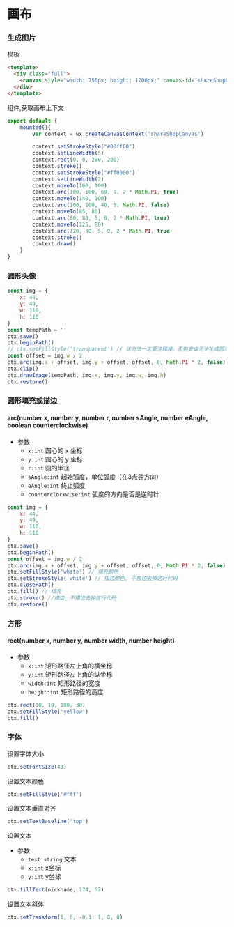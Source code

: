 # 画布

### 生成图片

模板

```html
<template>
  <div class="full">
    <canvas style="width: 750px; height: 1206px;" canvas-id="shareShopCanvas"></canvas>
  </div>
</template>
```

组件,获取画布上下文

```js
export default {
    mounted(){
        var context = wx.createCanvasContext('shareShopCanvas')
    
        context.setStrokeStyle("#00ff00")
        context.setLineWidth(5)
        context.rect(0, 0, 200, 200)
        context.stroke()
        context.setStrokeStyle("#ff0000")
        context.setLineWidth(2)
        context.moveTo(160, 100)
        context.arc(100, 100, 60, 0, 2 * Math.PI, true)
        context.moveTo(140, 100)
        context.arc(100, 100, 40, 0, Math.PI, false)
        context.moveTo(85, 80)
        context.arc(80, 80, 5, 0, 2 * Math.PI, true)
        context.moveTo(125, 80)
        context.arc(120, 80, 5, 0, 2 * Math.PI, true)
        context.stroke()
        context.draw()
    }
}
```

### 圆形头像

```js
const img = {
    x: 44,
    y: 49,
    w: 110,
    h: 110
}
const tempPath = ''
ctx.save()
ctx.beginPath()
// ctx.setFillStyle('transparent') // 该方法一定要注释掉，否则安卓无法生成圆角头像
const offset = img.w / 2
ctx.arc(img.x + offset, img.y + offset, offset, 0, Math.PI * 2, false)
ctx.clip()
ctx.drawImage(tempPath, img.x, img.y, img.w, img.h)
ctx.restore()
```

### 圆形填充或描边

#### arc(number x, number y, number r, number sAngle, number eAngle, boolean counterclockwise)

- 参数
  - `x:int` 圆心的 x 坐标
  - `y:int` 圆心的 y 坐标
  - `r:int` 圆的半径
  - `sAngle:int` 起始弧度，单位弧度（在3点钟方向）
  - `eAngle:int` 终止弧度
  - `counterclockwise:int` 弧度的方向是否是逆时针

```js
const img = {
    x: 44,
    y: 49,
    w: 110,
    h: 110
}
ctx.save()
ctx.beginPath()
const offset = img.w / 2
ctx.arc(img.x + offset, img.y + offset, offset, 0, Math.PI * 2, false)
ctx.setFillStyle('white') // 填充颜色
ctx.setStrokeStyle('white') // 描边颜色, 不描边去掉这行代码
ctx.closePath()
ctx.fill() // 填充
ctx.stroke() //描边，不描边去掉这行代码
ctx.restore()
```

### 方形

#### rect(number x, number y, number width, number height)

- 参数
  - `x:int` 矩形路径左上角的横坐标
  - `y:int` 矩形路径左上角的纵坐标
  - `width:int` 矩形路径的宽度
  - `height:int` 矩形路径的高度

```js
ctx.rect(10, 10, 100, 30)
ctx.setFillStyle('yellow')
ctx.fill()
```


### 字体

设置字体大小

```js
ctx.setFontSize(43)
```

设置文本颜色

```js
ctx.setFillStyle('#fff')
```

设置文本垂直对齐

```js
ctx.setTextBaseline('top')
```

设置文本

- 参数
  - `text:string` 文本
  - `x:int` x坐标
  - `y:int` y坐标

```js
ctx.fillText(nickname, 174, 62)
```

设置文本斜体

```js
ctx.setTransform(1, 0, -0.1, 1, 0, 0)
```
